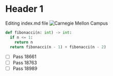 # Header 1
Editing index.md file
![Carnegie Mellon Campus](https://admission-pantheon.cmu.edu/sites/default/files/styles/hero_50_50_fallback/public/2024-03/231004_Drone-Campus-Fall9554.jpg.webp?itok=jmOmOSlp)
```python
def fibonacci(n: int) -> int:
  if n <= 1:
    return n
  return fibonacci(n - 1) + fibonacci(n - 2)
```
- [ ] Pass 18661
- [ ] Pass 18763
- [ ] Pass 18989
